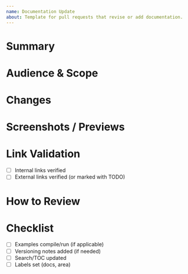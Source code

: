 ```yaml
---
name: Documentation Update
about: Template for pull requests that revise or add documentation.
---
```


# Summary
<!-- Describe what documentation changed and why. -->

# Audience & Scope
<!-- Note who this is for (devs, ops, users) and which areas are covered. -->

# Changes
<!--
- New pages/sections
- Updated examples
- Removed or deprecated content
-->

# Screenshots / Previews
<!-- Add images or links to rendered docs if available. -->

# Link Validation
- [ ] Internal links verified
- [ ] External links verified (or marked with TODO)

# How to Review
<!-- Note where to start and what to review (accuracy, completeness, tone). -->

# Checklist
- [ ] Examples compile/run (if applicable)
- [ ] Versioning notes added (if needed)
- [ ] Search/TOC updated
- [ ] Labels set (docs, area)
